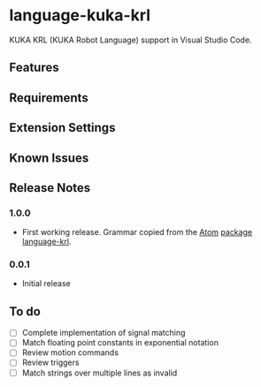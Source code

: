 # language-kuka-krl
KUKA KRL (KUKA Robot Language) support in Visual Studio Code.


## Features


## Requirements


## Extension Settings


## Known Issues


## Release Notes
### 1.0.0
- First working release. Grammar copied from the [Atom](https://atom.io/) [package language-krl](https://github.com/d4nuu8/language-krl).

### 0.0.1
- Initial release


## To do
- [ ] Complete implementation of signal matching
- [ ] Match floating point constants in exponential notation
- [ ] Review motion commands
- [ ] Review triggers
- [ ] Match strings over multiple lines as invalid